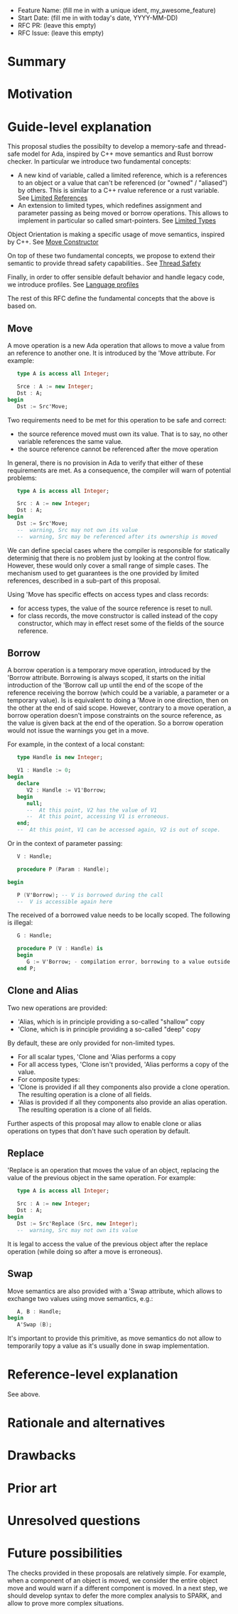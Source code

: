 - Feature Name: (fill me in with a unique ident, my_awesome_feature)
- Start Date: (fill me in with today's date, YYYY-MM-DD)
- RFC PR: (leave this empty)
- RFC Issue: (leave this empty)

Summary
=======


Motivation
==========

Guide-level explanation
=======================

This proposal studies the possibilty to develop a memory-safe and thread-safe
model for Ada, inspired by C++ move semantics and Rust borrow checker. In
particular we introduce two fundamental concepts:

- A new kind of variable, called a limited reference, which is a references to
  an object or a value that can't be referenced (or "owned" / "aliased")
  by others. This is similar to a C++ rvalue reference or a rust variable.
  See [Limited References](https://github.com/QuentinOchem/ada-spark-rfcs/blob/move_semantics/considered/rfc-borrow-limited-references.md)
- An extension to limited types, which redefines assignment and parameter
  passing as being moved or borrow operations. This allows to implement in
  particular so called smart-pointers.
  See [Limited Types](https://github.com/QuentinOchem/ada-spark-rfcs/blob/move_semantics/considered/rfc-borrow-limited-types.md)

Object Orientation is making a specific usage of move semantics, inspired by C++.
See [Move Constructor](https://github.com/QuentinOchem/ada-spark-rfcs/blob/move_semantics/considered/rfc-borrow-move_constructor.md)

On top of these two fundamental concepts, we propose to extend their semantic
to provide thread safety capabilities..
See [Thread Safety](https://github.com/QuentinOchem/ada-spark-rfcs/blob/move_semantics/considered/rfc-borrow-thread_safety.md)

Finally, in order to offer sensible default behavior and handle legacy code, we
introduce profiles.
See [Language profiles](https://github.com/QuentinOchem/ada-spark-rfcs/blob/move_semantics/considered/rfc-borrow-profile.md)

The rest of this RFC define the fundamental concepts that the above is based on.

Move
----

A move operation is a new Ada operation that allows to move a value from an
reference to another one. It is introduced by the 'Move attribute. For example:

```Ada
   type A is access all Integer;

   Srce : A := new Integer;
   Dst : A;
begin
   Dst := Src'Move;
```

Two requirements need to be met for this operation to
be safe and correct:
- the source reference moved must own its value. That is to say, no other variable
  references the same value.
- the source reference cannot be referenced after the move operation

In general, there is no provision in Ada to verify that either of these
requirements are met. As a consequence, the compiler will warn of potential
problems:

```Ada
   type A is access all Integer;

   Src : A := new Integer;
   Dst : A;
begin
   Dst := Src'Move;
   --  warning, Src may not own its value
   --  warning, Src may be referenced after its ownership is moved
```

We can define special cases where the compiler is responsible for statically
determinig that there is no problem just by looking at the control flow.
However, these would only cover a small range of simple cases. The mechanism
used to get guarantees is the one provided by limited references, described
in a sub-part of this proposal.

Using 'Move has specific effects on access types and class records:
- for access types, the value of the source reference is reset to null.
- for class records, the move constructor is called instead of the copy
  constructor, which may in effect reset some of the fields of the source
  reference.

Borrow
------

A borrow operation is a temporary move operation, introduced by the 'Borrow
attribute. Borrowing is always scoped, it starts on the initial introduction of
the 'Borrow call up until the end of the scope of the reference receiving the borrow
(which could be a variable, a parameter or a temporary value). Is is equivalent
to doing a 'Move in one direction, then on the other at the end of said scope.
However, contrary to a move operation, a borrow operation doesn't impose constraints
on the source reference, as the value is given back at the end of the operation.
So a borrow operation would not issue the warnings you get in a move.

For example, in the context of a local constant:

```Ada
   type Handle is new Integer;

   V1 : Handle := 0;
begin
   declare
      V2 : Handle := V1'Borrow;
   begin
      null;
      --  At this point, V2 has the value of V1
      --  At this point, accessing V1 is erroneous.
   end;
   --  At this point, V1 can be accessed again, V2 is out of scope.
```

Or in the context of parameter passing:

```Ada
   V : Handle;

   procedure P (Param : Handle);

begin

   P (V'Borrow); -- V is borrowed during the call
   --  V is accessible again here
```

The received of a borrowed value needs to be locally scoped. The following is illegal:

```Ada
   G : Handle;

   procedure P (V : Handle) is
   begin
      G := V'Borrow; - compilation error, borrowing to a value outside of scope
   end P;
```

Clone and Alias
---------------

Two new operations are provided:

- 'Alias, which is in principle providing a so-called "shallow" copy
- 'Clone, which is in principle providing a so-called "deep" copy

By default, these are only provided for non-limited types.
- For all scalar types, 'Clone and 'Alias performs a copy
- For all access types, 'Clone isn't provided, 'Alias performs a copy of the value.
- For composite types:
 - 'Clone is provided if all they components also provide a clone operation. The
   resulting operation is a clone of all fields.
 - 'Alias is provided if all they components also provide an alias operation. The
   resulting operation is a clone of all fields.

Further aspects of this proposal may allow to enable clone or alias operations
on types that don't have such operation by default.

Replace
-------

'Replace is an operation that moves the value of an object, replacing the
value of the previous object in the same operation. For example:

```Ada
   type A is access all Integer;

   Src : A := new Integer;
   Dst : A;
begin
   Dst := Src'Replace (Src, new Integer);
   --  warning, Src may not own its value
```

It is legal to access the value of the previous object after the replace
operation (while doing so after a move is erroneous).

Swap
----

Move semantics are also provided with a 'Swap attribute, which allows to
exchange two values using move semantics, e.g.:

```Ada
   A, B : Handle;
begin
   A'Swap (B);
```

It's important to provide this primitive, as move semantics do not allow to
temporarily topy a value as it's usually done in swap implementation.

Reference-level explanation
===========================

See above.

Rationale and alternatives
==========================

Drawbacks
=========

Prior art
=========


Unresolved questions
====================

Future possibilities
====================

The checks provided in these proposals are relatively simple. For example,
when a component of an object is moved, we consider the entire object move
and would warn if a different component is moved. In a next step, we should
develop syntax to defer the more complex analysis to SPARK, and allow to
prove more complex situations.
